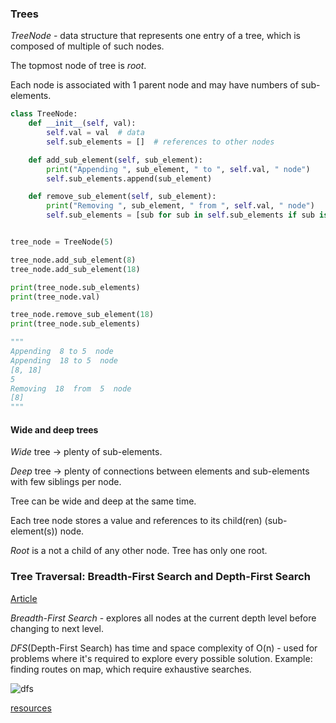 ### Trees

_TreeNode_ - data structure that represents one entry of a tree, which is composed of multiple of such nodes.

The topmost node of tree is _root_.

Each node is associated with 1 parent node and may have numbers of sub-elements.


```python
class TreeNode:
    def __init__(self, val):
        self.val = val  # data
        self.sub_elements = []  # references to other nodes

    def add_sub_element(self, sub_element):
        print("Appending ", sub_element, " to ", self.val, " node")
        self.sub_elements.append(sub_element)

    def remove_sub_element(self, sub_element):
        print("Removing ", sub_element, " from ", self.val, " node")
        self.sub_elements = [sub for sub in self.sub_elements if sub is not sub_element]


tree_node = TreeNode(5)

tree_node.add_sub_element(8)
tree_node.add_sub_element(18)

print(tree_node.sub_elements)
print(tree_node.val)

tree_node.remove_sub_element(18)
print(tree_node.sub_elements)

"""
Appending  8 to 5  node
Appending  18 to 5  node
[8, 18]
5
Removing  18  from  5  node
[8]
"""

```

#### Wide and deep trees

_Wide_ tree -> plenty of sub-elements.

_Deep_ tree -> plenty of connections between elements and sub-elements with few siblings per node.

Tree can be wide and deep at the same time.


Each tree node stores a value and references to its child(ren) (sub-element(s)) node.

_Root_ is a not a child of any other node. Tree has only one root.


### Tree Traversal: Breadth-First Search and Depth-First Search

[Article](https://www.datacamp.com/tutorial/depth-first-search-in-python)

_Breadth-First Search_ - explores all nodes at the current depth level before changing to next level.

_DFS_(Depth-First Search) has time and space complexity of O(n) - used for problems where it's required to explore every possible solution.
Example: finding routes on map, which require exhaustive searches.


![dfs](https://github.com/user-attachments/assets/4f94ff1c-2cba-4525-ac4e-7840e66504b6)


[resources](https://media.datacamp.com/cms/google/ad_4nxdqny2bjweno0lenhhrcmnyy4l9bjmakduuls2jeo8vwkuskabdx40x2ws_s6ya8ntavuifypgnnunyh5xc5cfrqy2yuuhdmlgdjdpiumencenisogtlklljankmea4i-qgu61k5ibksdp5pixor3_tgfu.png)


